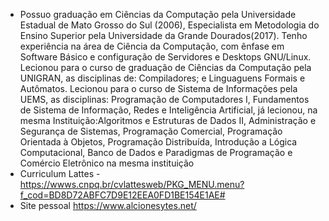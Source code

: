 - Possuo graduação em Ciências da Computação pela Universidade Estadual de Mato Grosso do Sul (2006), 
Especialista em Metodologia do Ensino Superior pela Universidade da Grande Dourados(2017). 
Tenho experiência na área de Ciência da Computação, com ênfase em Software Básico e configuração de Servidores e Desktops GNU/Linux. 
Lecionou para o curso de graduação de Ciências da Computação pela UNIGRAN, as disciplinas de: Compiladores; e Linguaguens Formais e Autômatos. 
Lecionou para o curso de Sistema de Informações pela UEMS, as disciplinas: Programação de Computadores I, Fundamentos de Sistema de Informação, 
Redes e Inteligência Artificial, já lecionou, na mesma Instituição:Algoritmos e Estruturas de Dados II, Administração e Segurança de Sistemas, 
Programação Comercial, Programação Orientada à Objetos, Programação Distribuída, Introdução a Lógica Computacional, Banco de Dados e Paradigmas de Programação e 
Comércio Eletrônico na mesma instituição
- Curriculum Lattes - https://wwws.cnpq.br/cvlattesweb/PKG_MENU.menu?f_cod=BD8D72ABFC7D9E12EEA0FD1BE154E1AE#
- Site pessoal https://www.alcionesytes.net/

<!---
ksombrah/ksombrah is a ✨ special ✨ repository because its `README.md` (this file) appears on your GitHub profile.
You can click the Preview link to take a look at your changes.
--->

